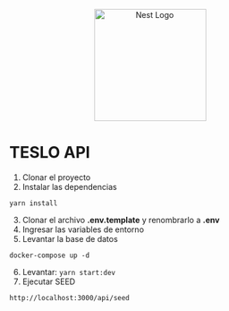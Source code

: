 <p align="center">
  <a href="http://nestjs.com/" target="blank"><img src="https://nestjs.com/img/logo-small.svg" width="200" alt="Nest Logo" /></a>
</p>

# TESLO API
1. Clonar el proyecto
2. Instalar las dependencias
```
yarn install
```
3. Clonar el archivo __.env.template__ y renombrarlo a __.env__
4. Ingresar las variables de entorno
5. Levantar la base de datos
```
docker-compose up -d
```
6. Levantar: ```yarn start:dev```
7. Ejecutar SEED
```
http://localhost:3000/api/seed
```

